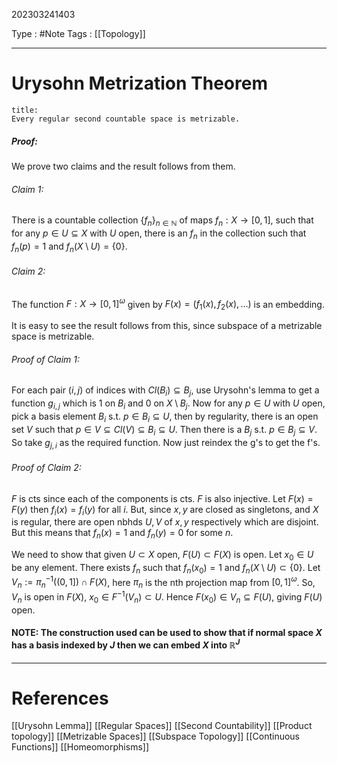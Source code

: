 202303241403

Type : #Note
Tags : [[Topology]]

---
# Urysohn Metrization Theorem
```ad-note
title:
Every regular second countable space is metrizable.
```

##### Proof:
We prove two claims and the result follows from them.
###### Claim 1:
There is a countable collection $\{ f_{n} \}_{n \in \mathbb{N}}$ of maps $f_{n} : X \to [0,1]$, such that for any $p \in U \subseteq X$ with $U$ open, there is an $f_{n}$ in the collection such that $f_{n}(p) = 1$ and $f_{n}(X\setminus U)= \{ 0 \}$.

###### Claim 2:
The function $F : X \to [0,1]^{\omega}$ given by $F(x) = (f_{1}(x),f_{2}(x),\dots)$ is an embedding.

It is easy to see the result follows from this, since subspace of a metrizable space is metrizable.

###### Proof of Claim 1:
For each pair $(i,j)$ of indices with $Cl(B_{i}) \subseteq B_{j}$, use Urysohn's lemma to get a function $g_{i,j}$ which is 1 on $B_{i}$ and 0 on $X\setminus B_{j}$.
Now for any $p \in U$ with $U$ open, pick a basis element $B_{i}$ s.t. $p \in B_{i} \subseteq U$, then by regularity, there is an open set $V$ such that $p \in V \subseteq Cl(V) \subseteq B_{i} \subseteq U$.
Then there is a $B_{j}$ s.t. $p \in B_{j} \subseteq V$.
So take $g_{j,i}$ as the required function.
Now just reindex the g's to get the f's.

###### Proof of Claim 2:
$F$ is cts since each of the components is cts.
$F$ is also injective. Let $F(x) = F(y)$ then $f_{i}(x) = f_{i}(y)$ for all $i$. But, since $x,y$ are closed as singletons, and $X$ is regular, there are open nbhds $U,V$ of $x,y$ respectively which are disjoint. But this means that $f_{n}(x) = 1$ and $f_{n}(y) = 0$ for some $n$.

We need to show that given $U \subset X$ open, $F(U) \subset F(X)$ is open.
Let $x_{0} \in U$ be any element. There exists $f_{n}$ such that $f_{n}(x_{0}) = 1$ and $f_{n}(X\setminus U) \subset \{ 0 \}$.
Let $V_{n} := \pi_{n} ^{-1}((0,1]) \cap F(X)$, here $\pi_{n}$ is the nth projection map from $[0,1]^{\omega}$.
So, $V_{n}$ is open in $F(X)$, $x_{0} \in F ^{-1}(V_{n}) \subset U$. Hence $F(x_{0}) \in V_{n} \subseteq F(U)$, giving $F(U)$ open.

#### NOTE: The construction used can be used to show that if normal space $X$ has a basis indexed by $J$ then we can embed $X$ into $\mathbb{R}^{J}$
---
# References

[[Urysohn Lemma]]
[[Regular Spaces]]
[[Second Countability]]
[[Product topology]]
[[Metrizable Spaces]]
[[Subspace Topology]]
[[Continuous Functions]]
[[Homeomorphisms]]